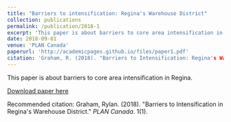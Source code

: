 ```yaml
---
title: "Barriers to intensification: Regina's Warehouse District"
collection: publications
permalink: /publication/2018-1
excerpt: 'This paper is about barriers to core area intensification in Regina'
date: 2018-09-01
venue: 'PLAN Canada'
paperurl: 'http://academicpages.github.io/files/paper1.pdf'
citation: 'Graham, R. (2018). "Barriers to Intensification: Regina's Warehouse District." <i>Journal of Planning Education and Research</i>.'
---
```

This paper is about barriers to core area intensification in Regina.

[Download paper here](http://academicpages.github.io/files/paper1.pdf)

Recommended citation: Graham, Rylan. (2018). "Barriers to Intensification in Regina's Warehouse District." <i>PLAN Canada</i>. 1(1).
